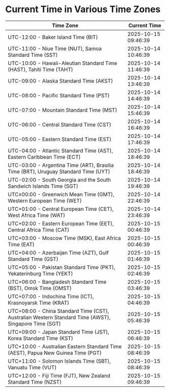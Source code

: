 # Current Time in Various Time Zones

| Time Zone | Current Time |
|-----------|--------------|
| UTC-12:00 - Baker Island Time (BIT) | 2025-10-15 09:46:39 |
| UTC-11:00 - Niue Time (NUT), Samoa Standard Time (SST) | 2025-10-14 10:46:39 |
| UTC-10:00 - Hawaii-Aleutian Standard Time (HAST), Tahiti Time (TAHT) | 2025-10-14 11:46:39 |
| UTC-09:00 - Alaska Standard Time (AKST) | 2025-10-14 13:46:39 |
| UTC-08:00 - Pacific Standard Time (PST) | 2025-10-14 14:46:39 |
| UTC-07:00 - Mountain Standard Time (MST) | 2025-10-14 15:46:39 |
| UTC-06:00 - Central Standard Time (CST) | 2025-10-14 16:46:39 |
| UTC-05:00 - Eastern Standard Time (EST) | 2025-10-14 17:46:39 |
| UTC-04:00 - Atlantic Standard Time (AST), Eastern Caribbean Time (ECT) | 2025-10-14 18:46:39 |
| UTC-03:00 - Argentina Time (ART), Brasília Time (BRT), Uruguay Standard Time (UYT) | 2025-10-14 18:46:39 |
| UTC-02:00 - South Georgia and the South Sandwich Islands Time (SGT) | 2025-10-14 19:46:39 |
| UTC±00:00 - Greenwich Mean Time (GMT), Western European Time (WET) | 2025-10-14 22:46:39 |
| UTC+01:00 - Central European Time (CET), West Africa Time (WAT) | 2025-10-14 23:46:39 |
| UTC+02:00 - Eastern European Time (EET), Central Africa Time (CAT) | 2025-10-15 00:46:39 |
| UTC+03:00 - Moscow Time (MSK), East Africa Time (EAT) | 2025-10-15 00:46:39 |
| UTC+04:00 - Azerbaijan Time (AZT), Gulf Standard Time (GST) | 2025-10-15 01:46:39 |
| UTC+05:00 - Pakistan Standard Time (PKT), Yekaterinburg Time (YEKT) | 2025-10-15 02:46:39 |
| UTC+06:00 - Bangladesh Standard Time (BST), Omsk Time (OMST) | 2025-10-15 03:46:39 |
| UTC+07:00 - Indochina Time (ICT), Krasnoyarsk Time (KRAT) | 2025-10-15 04:46:39 |
| UTC+08:00 - China Standard Time (CST), Australian Western Standard Time (AWST), Singapore Time (SGT) | 2025-10-15 05:46:39 |
| UTC+09:00 - Japan Standard Time (JST), Korea Standard Time (KST) | 2025-10-15 06:46:39 |
| UTC+10:00 - Australian Eastern Standard Time (AEST), Papua New Guinea Time (PGT) | 2025-10-15 08:46:39 |
| UTC+11:00 - Solomon Islands Time (SBT), Vanuatu Time (VUT) | 2025-10-15 08:46:39 |
| UTC+12:00 - Fiji Time (FJT), New Zealand Standard Time (NZST) | 2025-10-15 09:46:39 |

